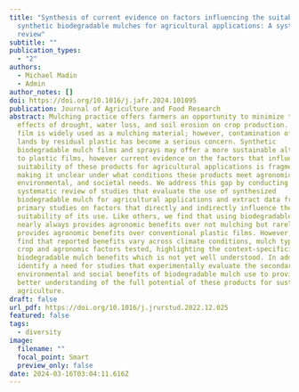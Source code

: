 ```yaml
---
title: "Synthesis of current evidence on factors influencing the suitability of
  synthetic biodegradable mulches for agricultural applications: A systematic
  review"
subtitle: ""
publication_types:
  - "2"
authors:
  - Michael Madin
  - Admin
author_notes: []
doi: https://doi.org/10.1016/j.jafr.2024.101095
publication: Journal of Agriculture and Food Research
abstract: Mulching practice offers farmers an opportunity to minimize the
  effects of drought, water loss, and soil erosion on crop production. Plastic
  film is widely used as a mulching material; however, contamination of arable
  lands by residual plastic has become a serious concern. Synthetic
  biodegradable mulch films and sprays may offer a more sustainable alternative
  to plastic films, however current evidence on the factors that influence the
  suitability of these products for agricultural applications is fragmented,
  making it unclear under what conditions these products meet agronomic,
  environmental, and societal needs. We address this gap by conducting a
  systematic review of studies that evaluate the use of synthesized
  biodegradable mulch for agricultural applications and extract data from 151
  primary studies on factors that directly and indirectly influence the
  suitability of its use. Like others, we find that using biodegradable mulches
  nearly always provides agronomic benefits over not mulching but rarely
  provides agronomic benefits over conventional plastic films. However, we also
  find that reported benefits vary across climate conditions, mulch type, and
  crop and agronomic factors tested, highlighting the context-specificity of
  biodegradable mulch benefits which is not yet well understood. In addition, we
  identify a need for studies that experimentally evaluate the secondary
  environmental and social benefits of biodegradable mulch use to provide a
  better understanding of the full potential of these products for sustainable
  agriculture.
draft: false
url_pdf: https://doi.org/10.1016/j.jrurstud.2022.12.025
featured: false
tags:
  - diversity
image:
  filename: ""
  focal_point: Smart
  preview_only: false
date: 2024-03-16T03:04:11.616Z
---
```

